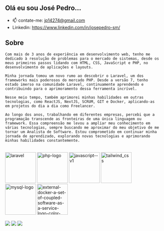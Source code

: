 ## Olá eu sou José Pedro...

-  📫 contate-me: jp14274@gmail.com
- Linkedin: https://www.linkedin.com/in/josepedro-sm/
## Sobre
```
Com mais de 3 anos de experiência em desenvolvimento web, tenho me dedicado à resolução de problemas para o mercado de sistemas, desde os meus primeiros passos lidando com HTML, CSS, JavaScript e PHP, no desenvolvimento de aplicações e layouts.

Minha jornada tomou um novo rumo ao descobrir o Laravel, um dos frameworks mais poderosos do mercado PHP. Desde a versão 7, tenho estado imerso na comunidade Laravel, continuamente aprendendo e contribuindo para o aprimoramento dessa ferramenta incrível.

Nesse meio tempo, também aprimorei minhas habilidades em outras tecnologias, como ReactJS, NextJS, SCRUM, GIT e Docker, aplicando-as em projetos do dia a dia como Freelancer.

Ao longo dos anos, trabalhando em diferentes empresas, percebi que a programação transcende as fronteiras de uma única linguagem ou framework. Essa compreensão me levou a ampliar meu conhecimento em várias tecnologias, sempre buscando me aproximar do meu objetivo de me tornar um Analista de Software. Estou comprometido em continuar minha jornada de aprendizado, explorando novas tecnologias e aprimorando minhas habilidades constantemente.
```
<div style="display: inline_block"><br>
  <img width="100" height="100" src="https://img.icons8.com/stickers/100/laravel.png" alt="laravel" />
  <img width="100" height="100" src="https://img.icons8.com/dusk/64/php-logo.png" alt="php-logo"/>
  <img width="100" height="100" src="https://img.icons8.com/color/48/javascript--v1.png" alt="javascript--v1"/>
  <img width="100" height="100" src="https://img.icons8.com/fluency/100/tailwind_css.png" alt="tailwind_css"/>
  <img width="100" height="100" src="https://img.icons8.com/color/100/mysql-logo.png" alt="mysql-logo"/>
  <img width="100" height="100" src="https://img.icons8.com/external-tal-revivo-color-tal-revivo/100/external-docker-a-set-of-coupled-software-as-a-service-logo-color-tal-revivo.png" alt="external-docker-a-set-of-coupled-software-as-a-service-logo-color-tal-revivo"/>
</div>
 
<div> 
  <br/>
  <a href="https://www.instagram.com/josepedroo_sm/" target="_blank"><img src="https://img.shields.io/badge/-Instagram-%23E4405F?style=for-the-badge&logo=instagram&logoColor=white" target="_blank"></a>
  <a href = "mailto:jp14274@gmail.com"><img src="https://img.shields.io/badge/-Gmail-%23333?style=for-the-badge&logo=gmail&logoColor=white" target="_blank"></a>
  <a href="https://www.linkedin.com/in/jos%C3%A9-pedro-s-mesquita-754b47173/" target="_blank"><img src="https://img.shields.io/badge/-LinkedIn-%230077B5?style=for-the-badge&logo=linkedin&logoColor=white" target="_blank"></a> 
</div>


